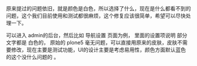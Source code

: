 原来提过的问题依旧，就是颜色是白色，所以选择了什么，现在是什么都看不到的问题，这个我们目前使用和测试都很麻烦，这个修复应该很简单，希望可以尽快处理一下。

可以进入 admin的后台，然后比如 导航设置  页面为例， 里面的设置项说明 部分 文字都是 白色的， 原始的 plone5 毫无问题，可以直接用原来的皮肤，皮肤不需要修改，现在主要是测试功能，UI的设计主要是考虑易用性，颜色方面默认蓝色的这个没什么问题的 。

